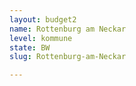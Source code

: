 ```yaml
---
layout: budget2
name: Rottenburg am Neckar
level: kommune
state: BW
slug: Rottenburg-am-Neckar

---
```



